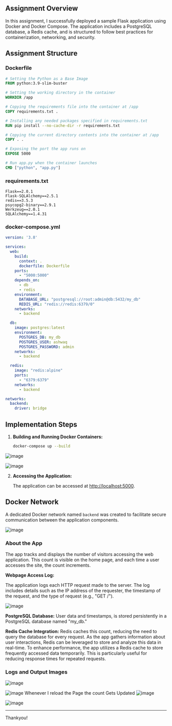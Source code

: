## Assignment Overview

In this assignment, I successfully deployed a sample Flask application using Docker and Docker Compose. The application includes a PostgreSQL database, a Redis cache, and is structured to follow best practices for containerization, networking, and security.

## Assignment Structure

### Dockerfile

```Dockerfile
# Setting the Python as a Base Image
FROM python:3.9-slim-buster

# Setting the working directory in the container
WORKDIR /app

# Copying the requirements file into the container at /app
COPY requirements.txt .

# Installing any needed packages specified in requirements.txt
RUN pip install --no-cache-dir -r requirements.txt

# Copying the current directory contents into the container at /app
COPY . .

# Exposing the port the app runs on
EXPOSE 5000

# Run app.py when the container launches
CMD ["python", "app.py"]
```

### requirements.txt

```plaintext
Flask==2.0.1
Flask-SQLAlchemy==2.5.1
redis==3.5.3
psycopg2-binary==2.9.1
Werkzeug==2.0.1
SQLAlchemy==1.4.31
```

### docker-compose.yml

```yaml
version: '3.8'

services:
  web:
    build:
      context: .
      dockerfile: Dockerfile
    ports:
      - "5000:5000"
    depends_on:
      - db
      - redis
    environment:
      DATABASE_URL: "postgresql://root:admin@db:5432/my_db"
      REDIS_URL: "redis://redis:6379/0"
    networks:
      - backend

  db:
    image: postgres:latest
    environment:
      POSTGRES_DB: my_db
      POSTGRES_USER: ashwaq
      POSTGRES_PASSWORD: admin
    networks:
      - backend

  redis:
    image: "redis:alpine"
    ports:
      - "6379:6379"
    networks:
      - backend

networks:
  backend:
    driver: bridge
```

## Implementation Steps


1. **Building and Running Docker Containers:**
   
   ```bash
   docker-compose up --build
   ```

![image](https://github.com/ashwaq06/DevOps-Intern-Assignment/assets/80192952/4e014215-7e06-4288-858a-686b692a05b0)

![image](https://github.com/ashwaq06/DevOps-Intern-Assignment/assets/80192952/8b16c60a-483a-4e49-946f-39340d1eb6a1)


2. **Accessing the Application:**
   
   The application can be accessed at [http://localhost:5000](http://localhost:5000).

## Docker Network

A dedicated Docker network named `backend` was created to facilitate secure communication between the application components.

![image](https://github.com/ashwaq06/DevOps-Intern-Assignment/assets/80192952/9e9e3da0-178a-4b05-b67c-3293f06b62e8)

### About the App

The app tracks and displays the number of visitors accessing the web application. This count is visible on the home page, and each time a user accesses the site, the count increments.

**Webpage Access Log:**

The application logs each HTTP request made to the server. The log includes details such as the IP address of the requester, the timestamp of the request, and the type of request (e.g., "GET /").

![image](https://github.com/ashwaq06/DevOps-Intern-Assignment/assets/80192952/b8b798a5-76a4-4f04-9473-fdbcc5a36795)

**PostgreSQL Database:**
User data and timestamps, is stored persistently in a PostgreSQL database named "my_db."

**Redis Cache Integration:**
Redis caches this count, reducing the need to query the database for every request. As the app gathers information about user interactions, Redis can be leveraged to store and analyze this data in real-time.
To enhance performance, the app utilizes a Redis cache to store frequently accessed data temporarily. This is particularly useful for reducing response times for repeated requests.

### Logs and Output Images

![image](https://github.com/ashwaq06/DevOps-Intern-Assignment/assets/80192952/0843bf77-63d8-48a9-8306-1e952a673fac)

![image](https://github.com/ashwaq06/DevOps-Intern-Assignment/assets/80192952/00373bfe-466f-4e8e-9044-8861129919d4)
Whenever I reload the Page the count Gets Updated
![image](https://github.com/ashwaq06/DevOps-Intern-Assignment/assets/80192952/324fb1eb-4b3b-47ef-bc3c-610b31a30d7f)


![image](https://github.com/ashwaq06/DevOps-Intern-Assignment/assets/80192952/a8ebc600-4d37-482d-b01e-de1bc349491b)


---

Thankyou!
